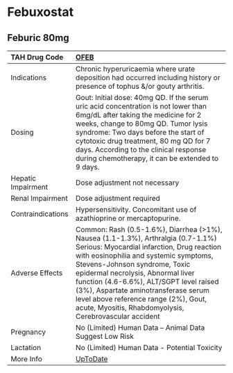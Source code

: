 # Febuxostat

## Feburic 80mg

| TAH Drug Code      | [OFEB](https://www.tahsda.org.tw/drugs/hissearch.php?drug_code=OFEB)                                                                                                                                                                                                                                                                                                                                                              |
|:-------------------|:----------------------------------------------------------------------------------------------------------------------------------------------------------------------------------------------------------------------------------------------------------------------------------------------------------------------------------------------------------------------------------------------------------------------------------|
| Indications        | Chronic hyperuricaemia where urate deposition had occurred including history or presence of tophus &/or gouty arthritis.                                                                                                                                                                                                                                                                                                          |
| Dosing             | Gout: Initial dose: 40mg QD. If the serum uric acid concentration is not lower than 6mg/dL after taking the medicine for 2 weeks, change to 80mg QD. Tumor lysis syndrome: Two days before the start of cytotoxic drug treatment, 80 mg QD for 7 days. According to the clinical response during chemotherapy, it can be extended to 9 days.                                                                                      |
| Hepatic Impairment | Dose adjustment not necessary                                                                                                                                                                                                                                                                                                                                                                                                     |
| Renal Impairment   | Dose adjustment required                                                                                                                                                                                                                                                                                                                                                                                                          |
| Contraindications  | Hypersensitivity. Concomitant use of azathioprine or mercaptopurine.                                                                                                                                                                                                                                                                                                                                                              |
| Adverse Effects    | Common: Rash (0.5-1.6%), Diarrhea (>1%), Nausea (1.1-1.3%), Arthralgia (0.7-1.1%) Serious: Myocardial infarction, Drug reaction with eosinophilia and systemic symptoms, Stevens-Johnson syndrome, Toxic epidermal necrolysis, Abnormal liver function (4.6-6.6%), ALT/SGPT level raised (3%), Aspartate aminotransferase serum level above reference range (2%), Gout, acute, Myositis, Rhabdomyolysis, Cerebrovascular accident |
| Pregnancy          | No (Limited) Human Data – Animal Data Suggest Low Risk                                                                                                                                                                                                                                                                                                                                                                            |
| Lactation          | No (Limited) Human Data - Potential Toxicity                                                                                                                                                                                                                                                                                                                                                                                      |
| More Info          | [UpToDate](https://www.uptodate.com/contents/febuxostat-drug-information)                                                                                                                                                                                                                                                                                                                                                         |

